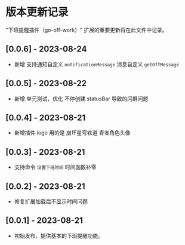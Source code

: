 # 版本更新记录

"下班提醒插件（go-off-work）" 扩展的重要更新将在此文件中记录。

## [0.0.6] - 2023-08-24

* 新增 支持通知自定义 `notificationMessage` 消息自定义  `getOffMessage`

## [0.0.5] - 2023-08-22

* 新增 单元测试，优化 不停创建 statusBar 导致的闪屏问题

## [0.0.4] - 2023-08-21

* 新增插件 logo 用的是 崩坏星穹铁道 青雀角色头像

## [0.0.3] - 2023-08-21

* 支持命令  `设置下班时间` 时间函数补零

## [0.0.2] - 2023-08-21

* 修复扩展加载后不显示时间问题

## [0.0.1] - 2023-08-21

* 初始发布，提供基本的下班提醒功能。
